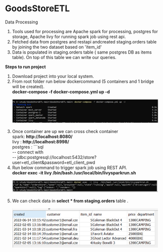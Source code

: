# GoodsStoreETL

<b4> Data Processing </b4><br>
  1) Tools used for processing are Apache spark for processing, postgres for storage, Apache livy for running spark job using rest api.<br>
  2) Fetched data from postgres and restapi andcreated staging.orders table by joining the two dataset based on 'item_id' <br>
  3) Data is populated in staging.orders table ( same postgres DB as items table). On top of this table we can write our queries. <br>
  

<b4><b> Steps to run project </b></b4>
  1) Download project into your local system. <br>
  2) From root folder run below dockercommand (5 containers and 1 bridge will be created). <br> <b> docker-compose -f docker-compose.yml up -d </b><br><br> ![source-data](./img/docker_compose_run.png) <br><br>
  3) Once container are up we can cross check container <br> spark: <b>http://localhost:8080/</b> <br> livy : <b>http://localhost:8998/</b> <br> postgres : ```sql<br>
-- connect with <br>
-- jdbc:postgresql://localhost:5432/store?user=etl_client&password=etl_client_pwd<br>
  4) Run below command to trigger spark job using REST API. <br> <b> docker exec -it livy  /bin/bash /usr/local/bin/livysparkrun.sh </b><br><br> ![source-data](./img/livycommand.png) <br><br>
  5) We can check data in <b> select * from staging.orders </b> table . <br><br> ![source-data](./img/postgresData.png) <br><br>
    
  

